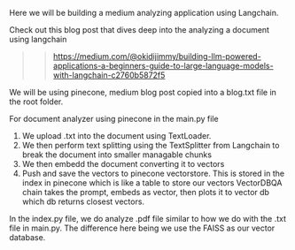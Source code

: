 Here we will be building a medium analyzing application using Langchain.

Check out this blog post that dives deep into the analyzing a document using langchain
>> https://medium.com/@okidijimmy/building-llm-powered-applications-a-beginners-guide-to-large-language-models-with-langchain-c2760b5872f5

We will be using pinecone, medium blog post copied into a blog.txt file in the root folder.

For document analyzer using pinecone in the main.py file
1. We upload .txt into the document using TextLoader.
2. We then perform text splitting using the TextSplitter from Langchain to break the document into smaller managable chunks
3. We then embedd the document converting it to vectors
4. Push and save the vectors to pinecone vectorstore. This is stored in the index in pinecone which is like a table to store our vectors
VectorDBQA chain takes the prompt, embeds as vector, then plots it to vector db which db returns closest vectors. 


In the index.py file, we do analyze .pdf file similar to how we do with the .txt file in main.py.
The difference here being we use the FAISS as our vector database.


